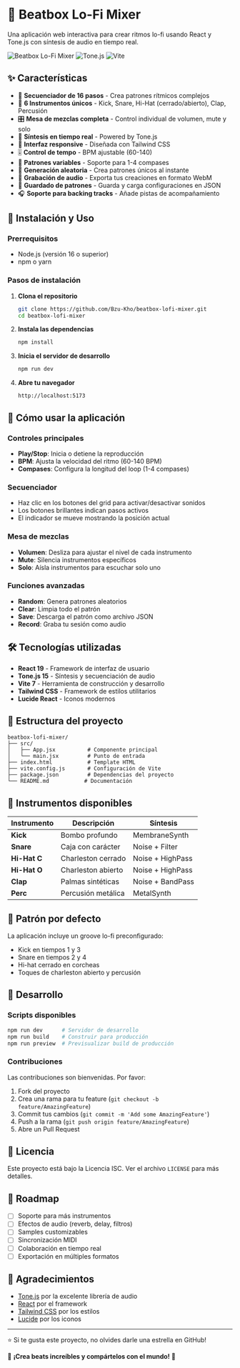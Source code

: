 # 🥁 Beatbox Lo-Fi Mixer

Una aplicación web interactiva para crear ritmos lo-fi usando React y Tone.js con síntesis de audio en tiempo real.

![Beatbox Lo-Fi Mixer](https://img.shields.io/badge/React-19.1.1-blue.svg)
![Tone.js](https://img.shields.io/badge/Tone.js-15.1.22-green.svg)
![Vite](https://img.shields.io/badge/Vite-7.1.3-purple.svg)

## ✨ Características

- 🎵 **Secuenciador de 16 pasos** - Crea patrones rítmicos complejos
- 🥁 **6 Instrumentos únicos** - Kick, Snare, Hi-Hat (cerrado/abierto), Clap, Percusión
- 🎛️ **Mesa de mezclas completa** - Control individual de volumen, mute y solo
- 🎼 **Síntesis en tiempo real** - Powered by Tone.js
- 📱 **Interfaz responsive** - Diseñada con Tailwind CSS
- 🎚️ **Control de tempo** - BPM ajustable (60-140)
- 🔄 **Patrones variables** - Soporte para 1-4 compases
- 🎲 **Generación aleatoria** - Crea patrones únicos al instante
- 💾 **Grabación de audio** - Exporta tus creaciones en formato WebM
- 📂 **Guardado de patrones** - Guarda y carga configuraciones en JSON
- 🎧 **Soporte para backing tracks** - Añade pistas de acompañamiento

## 🚀 Instalación y Uso

### Prerrequisitos
- Node.js (versión 16 o superior)
- npm o yarn

### Pasos de instalación

1. **Clona el repositorio**
   ```bash
   git clone https://github.com/Bzu-Kho/beatbox-lofi-mixer.git
   cd beatbox-lofi-mixer
   ```

2. **Instala las dependencias**
   ```bash
   npm install
   ```

3. **Inicia el servidor de desarrollo**
   ```bash
   npm run dev
   ```

4. **Abre tu navegador**
   ```
   http://localhost:5173
   ```

## 🎹 Cómo usar la aplicación

### Controles principales
- **Play/Stop**: Inicia o detiene la reproducción
- **BPM**: Ajusta la velocidad del ritmo (60-140 BPM)
- **Compases**: Configura la longitud del loop (1-4 compases)

### Secuenciador
- Haz clic en los botones del grid para activar/desactivar sonidos
- Los botones brillantes indican pasos activos
- El indicador se mueve mostrando la posición actual

### Mesa de mezclas
- **Volumen**: Desliza para ajustar el nivel de cada instrumento
- **Mute**: Silencia instrumentos específicos
- **Solo**: Aísla instrumentos para escuchar solo uno

### Funciones avanzadas
- **Random**: Genera patrones aleatorios
- **Clear**: Limpia todo el patrón
- **Save**: Descarga el patrón como archivo JSON
- **Record**: Graba tu sesión como audio

## 🛠️ Tecnologías utilizadas

- **React 19** - Framework de interfaz de usuario
- **Tone.js 15** - Síntesis y secuenciación de audio
- **Vite 7** - Herramienta de construcción y desarrollo
- **Tailwind CSS** - Framework de estilos utilitarios
- **Lucide React** - Iconos modernos

## 📁 Estructura del proyecto

```
beatbox-lofi-mixer/
├── src/
│   ├── App.jsx          # Componente principal
│   └── main.jsx         # Punto de entrada
├── index.html           # Template HTML
├── vite.config.js       # Configuración de Vite
├── package.json         # Dependencias del proyecto
└── README.md           # Documentación
```

## 🎵 Instrumentos disponibles

| Instrumento | Descripción | Síntesis |
|------------|-------------|----------|
| **Kick** | Bombo profundo | MembraneSynth |
| **Snare** | Caja con carácter | Noise + Filter |
| **Hi-Hat C** | Charleston cerrado | Noise + HighPass |
| **Hi-Hat O** | Charleston abierto | Noise + HighPass |
| **Clap** | Palmas sintéticas | Noise + BandPass |
| **Perc** | Percusión metálica | MetalSynth |

## 🎼 Patrón por defecto

La aplicación incluye un groove lo-fi preconfigurado:
- Kick en tiempos 1 y 3
- Snare en tiempos 2 y 4
- Hi-hat cerrado en corcheas
- Toques de charleston abierto y percusión

## 🔧 Desarrollo

### Scripts disponibles

```bash
npm run dev      # Servidor de desarrollo
npm run build    # Construir para producción
npm run preview  # Previsualizar build de producción
```

### Contribuciones

Las contribuciones son bienvenidas. Por favor:

1. Fork del proyecto
2. Crea una rama para tu feature (`git checkout -b feature/AmazingFeature`)
3. Commit tus cambios (`git commit -m 'Add some AmazingFeature'`)
4. Push a la rama (`git push origin feature/AmazingFeature`)
5. Abre un Pull Request

## 📝 Licencia

Este proyecto está bajo la Licencia ISC. Ver el archivo `LICENSE` para más detalles.

## 🎯 Roadmap

- [ ] Soporte para más instrumentos
- [ ] Efectos de audio (reverb, delay, filtros)
- [ ] Samples customizables
- [ ] Sincronización MIDI
- [ ] Colaboración en tiempo real
- [ ] Exportación en múltiples formatos

## 🙏 Agradecimientos

- [Tone.js](https://tonejs.github.io/) por la excelente librería de audio
- [React](https://reactjs.org/) por el framework
- [Tailwind CSS](https://tailwindcss.com/) por los estilos
- [Lucide](https://lucide.dev/) por los iconos

---

⭐ Si te gusta este proyecto, no olvides darle una estrella en GitHub!

🎵 **¡Crea beats increíbles y compártelos con el mundo!** 🎵